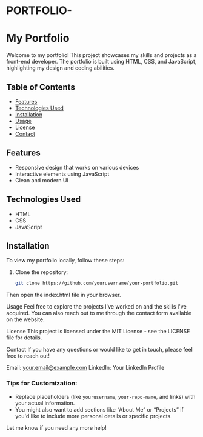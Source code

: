 # PORTFOLIO-

# My Portfolio

Welcome to my portfolio! This project showcases my skills and projects as a front-end developer. The portfolio is built using HTML, CSS, and JavaScript, highlighting my design and coding abilities.

## Table of Contents
- [Features](#features)
- [Technologies Used](#technologies-used)
- [Installation](#installation)
- [Usage](#usage)
- [License](#license)
- [Contact](#contact)

## Features
- Responsive design that works on various devices
- Interactive elements using JavaScript
- Clean and modern UI

## Technologies Used
- HTML
- CSS
- JavaScript

## Installation
To view my portfolio locally, follow these steps:

1. Clone the repository:
   ```bash
   git clone https://github.com/yourusername/your-portfolio.git
Then open the index.html file in your browser.

Usage
Feel free to explore the projects I've worked on and the skills I've acquired. You can also reach out to me through the contact form available on the website.

License
This project is licensed under the MIT License - see the LICENSE file for details.

Contact
If you have any questions or would like to get in touch, please feel free to reach out!

Email: your.email@example.com
LinkedIn: Your LinkedIn Profile


### Tips for Customization:
- Replace placeholders (like `yourusername`, `your-repo-name`, and links) with your actual information.
- You might also want to add sections like “About Me” or “Projects” if you'd like to include more personal details or specific projects. 

Let me know if you need any more help!
